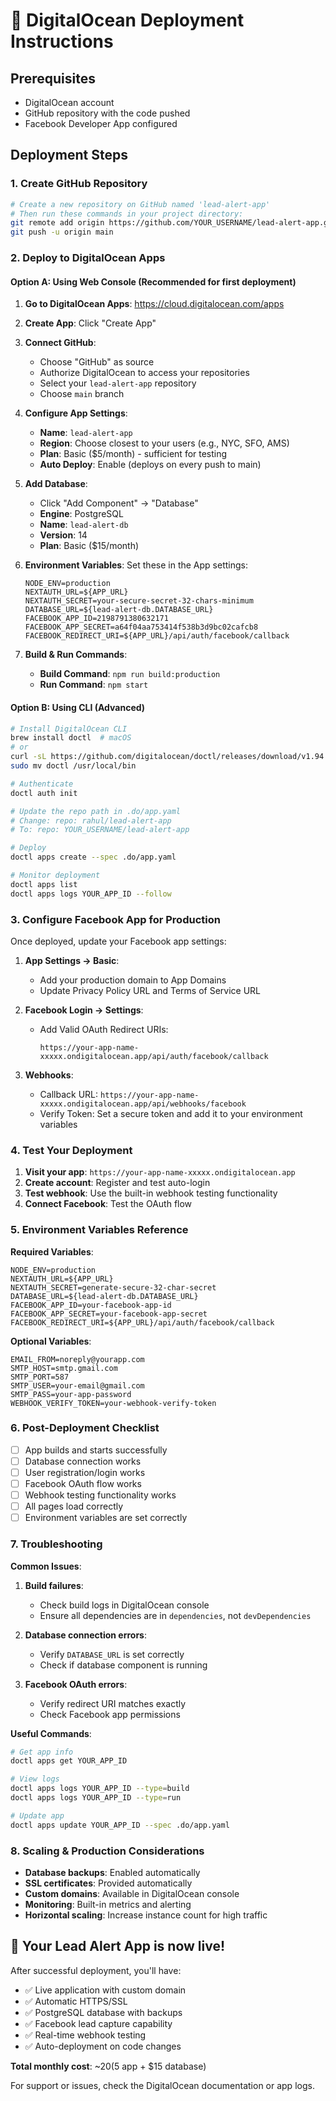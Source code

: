 # 🚀 DigitalOcean Deployment Instructions

## Prerequisites
- DigitalOcean account
- GitHub repository with the code pushed
- Facebook Developer App configured

## Deployment Steps

### 1. Create GitHub Repository
```bash
# Create a new repository on GitHub named 'lead-alert-app'
# Then run these commands in your project directory:
git remote add origin https://github.com/YOUR_USERNAME/lead-alert-app.git
git push -u origin main
```

### 2. Deploy to DigitalOcean Apps

#### Option A: Using Web Console (Recommended for first deployment)

1. **Go to DigitalOcean Apps**: https://cloud.digitalocean.com/apps
2. **Create App**: Click "Create App"
3. **Connect GitHub**: 
   - Choose "GitHub" as source
   - Authorize DigitalOcean to access your repositories
   - Select your `lead-alert-app` repository
   - Choose `main` branch

4. **Configure App Settings**:
   - **Name**: `lead-alert-app`
   - **Region**: Choose closest to your users (e.g., NYC, SFO, AMS)
   - **Plan**: Basic ($5/month) - sufficient for testing
   - **Auto Deploy**: Enable (deploys on every push to main)

5. **Add Database**:
   - Click "Add Component" → "Database"
   - **Engine**: PostgreSQL
   - **Name**: `lead-alert-db`
   - **Version**: 14
   - **Plan**: Basic ($15/month)

6. **Environment Variables**:
   Set these in the App settings:
   ```
   NODE_ENV=production
   NEXTAUTH_URL=${APP_URL}
   NEXTAUTH_SECRET=your-secure-secret-32-chars-minimum
   DATABASE_URL=${lead-alert-db.DATABASE_URL}
   FACEBOOK_APP_ID=2198791380632171
   FACEBOOK_APP_SECRET=a64f04aa753414f538b3d9bc02cafcb8
   FACEBOOK_REDIRECT_URI=${APP_URL}/api/auth/facebook/callback
   ```

7. **Build & Run Commands**:
   - **Build Command**: `npm run build:production`
   - **Run Command**: `npm start`

#### Option B: Using CLI (Advanced)

```bash
# Install DigitalOcean CLI
brew install doctl  # macOS
# or
curl -sL https://github.com/digitalocean/doctl/releases/download/v1.94.0/doctl-1.94.0-linux-amd64.tar.gz | tar -xzv
sudo mv doctl /usr/local/bin

# Authenticate
doctl auth init

# Update the repo path in .do/app.yaml
# Change: repo: rahul/lead-alert-app
# To: repo: YOUR_USERNAME/lead-alert-app

# Deploy
doctl apps create --spec .do/app.yaml

# Monitor deployment
doctl apps list
doctl apps logs YOUR_APP_ID --follow
```

### 3. Configure Facebook App for Production

Once deployed, update your Facebook app settings:

1. **App Settings → Basic**:
   - Add your production domain to App Domains
   - Update Privacy Policy URL and Terms of Service URL

2. **Facebook Login → Settings**:
   - Add Valid OAuth Redirect URIs:
     ```
     https://your-app-name-xxxxx.ondigitalocean.app/api/auth/facebook/callback
     ```

3. **Webhooks**:
   - Callback URL: `https://your-app-name-xxxxx.ondigitalocean.app/api/webhooks/facebook`
   - Verify Token: Set a secure token and add it to your environment variables

### 4. Test Your Deployment

1. **Visit your app**: `https://your-app-name-xxxxx.ondigitalocean.app`
2. **Create account**: Register and test auto-login
3. **Test webhook**: Use the built-in webhook testing functionality
4. **Connect Facebook**: Test the OAuth flow

### 5. Environment Variables Reference

**Required Variables**:
```env
NODE_ENV=production
NEXTAUTH_URL=${APP_URL}
NEXTAUTH_SECRET=generate-secure-32-char-secret
DATABASE_URL=${lead-alert-db.DATABASE_URL}
FACEBOOK_APP_ID=your-facebook-app-id
FACEBOOK_APP_SECRET=your-facebook-app-secret
FACEBOOK_REDIRECT_URI=${APP_URL}/api/auth/facebook/callback
```

**Optional Variables**:
```env
EMAIL_FROM=noreply@yourapp.com
SMTP_HOST=smtp.gmail.com
SMTP_PORT=587
SMTP_USER=your-email@gmail.com
SMTP_PASS=your-app-password
WEBHOOK_VERIFY_TOKEN=your-webhook-verify-token
```

### 6. Post-Deployment Checklist

- [ ] App builds and starts successfully
- [ ] Database connection works
- [ ] User registration/login works
- [ ] Facebook OAuth flow works
- [ ] Webhook testing functionality works
- [ ] All pages load correctly
- [ ] Environment variables are set correctly

### 7. Troubleshooting

**Common Issues**:

1. **Build failures**: 
   - Check build logs in DigitalOcean console
   - Ensure all dependencies are in `dependencies`, not `devDependencies`

2. **Database connection errors**:
   - Verify `DATABASE_URL` is set correctly
   - Check if database component is running

3. **Facebook OAuth errors**:
   - Verify redirect URI matches exactly
   - Check Facebook app permissions

**Useful Commands**:
```bash
# Get app info
doctl apps get YOUR_APP_ID

# View logs
doctl apps logs YOUR_APP_ID --type=build
doctl apps logs YOUR_APP_ID --type=run

# Update app
doctl apps update YOUR_APP_ID --spec .do/app.yaml
```

### 8. Scaling & Production Considerations

- **Database backups**: Enabled automatically
- **SSL certificates**: Provided automatically
- **Custom domains**: Available in DigitalOcean console
- **Monitoring**: Built-in metrics and alerting
- **Horizontal scaling**: Increase instance count for high traffic

## 🎉 Your Lead Alert App is now live!

After successful deployment, you'll have:
- ✅ Live application with custom domain
- ✅ Automatic HTTPS/SSL
- ✅ PostgreSQL database with backups
- ✅ Facebook lead capture capability
- ✅ Real-time webhook testing
- ✅ Auto-deployment on code changes

**Total monthly cost**: ~$20 ($5 app + $15 database)

For support or issues, check the DigitalOcean documentation or app logs.